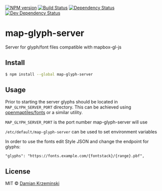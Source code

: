 [![NPM version][npm-image]][npm-url]
[![Build Status][travis-image]][travis-url]
[![Dependency Status][deps-image]][deps-url]
[![Dev Dependency Status][deps-dev-image]][deps-dev-url]

# map-glyph-server

Server for glyph/font files compatible with mapbox-gl-js

## Install

```sh
$ npm install --global map-glyph-server
```

## Usage

Prior to starting the server glyphs should be located in `MAP_GLYPH_SERVER_PORT` directory. This can
be achieved using [openmaptiles/fonts] or a similar utility.

`MAP_GLYPH_SERVER_PORT` is the port number map-glyph-server will use

`/etc/default/map-glyph-server` can be used to set environment variables

In order to use the fonts edit Style JSON and change the endpoint for glyphs:

    "glyphs": "https://fonts.example.com/{fontstack}/{range}.pbf",

## License

MIT © [Damian Krzeminski](https://furkot.com)

[npm-image]: https://img.shields.io/npm/v/map-glyph-server.svg
[npm-url]: https://npmjs.org/package/map-glyph-server

[travis-url]: https://travis-ci.org/furkot/map-glyph-server
[travis-image]: https://img.shields.io/travis/furkot/map-glyph-server.svg

[deps-image]: https://img.shields.io/david/furkot/map-glyph-server.svg
[deps-url]: https://david-dm.org/furkot/map-glyph-server

[deps-dev-image]: https://img.shields.io/david/dev/furkot/map-glyph-server.svg
[deps-dev-url]: https://david-dm.org/furkot/map-glyph-server?type=dev

[openmaptiles/fonts]: https://github.com/openmaptiles/fonts
